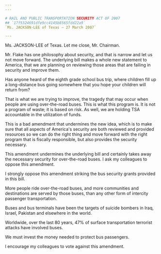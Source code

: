 ```yaml
---
---

# RAIL AND PUBLIC TRANSPORTATION SECURITY ACT OF 2007
## `17f5324691dfe9cc4145b8565fdd22a9`
`Ms. JACKSON-LEE of Texas — 27 March 2007`

---
```



Ms. JACKSON-LEE of Texas. Let me close, Mr. Chairman.

Mr. Flake has one philosophy about security, and that is narrow and 
let us not move forward. The underlying bill makes a whole new 
statement to America, that we are planning on reviewing those areas 
that are failing in security and improve them.

Has anyone heard of the eighth grade school bus trip, where children 
fill up a long-distance bus going somewhere that you hope your children 
will return from?



That is what we are trying to improve, the tragedy that may occur 
when people are using over-the-road buses. This is what this program 
is. It is not a program of waste; it is based on risk. As well, we are 
holding TSA accountable in the utilization of funds.

This is a bad amendment that undermines the new idea, which is to 
make sure that all aspects of America's security are both reviewed and 
provided resources so we can do the right thing and move forward with 
the right program that is fiscally responsible, but also provides the 
security necessary.

This amendment undermines the underlying bill and certainly takes 
away the necessary security for over-the-road buses. I ask my 
colleagues to oppose this amendment.

I strongly oppose this amendment striking the bus security grants 
provided in this bill.

More people ride over-the-road buses, and more communities and 
destinations are served by those buses, than any other form of 
intercity passenger transportation.

Buses and bus terminals have been the targets of suicide bombers in 
Iraq, Israel, Pakistan and elsewhere in the world.

Worldwide, over the last 80 years, 47% of surface transportation 
terrorist attacks have involved buses.

We must invest the money needed to protect bus passengers.

I encourage my colleagues to vote against this amendment.